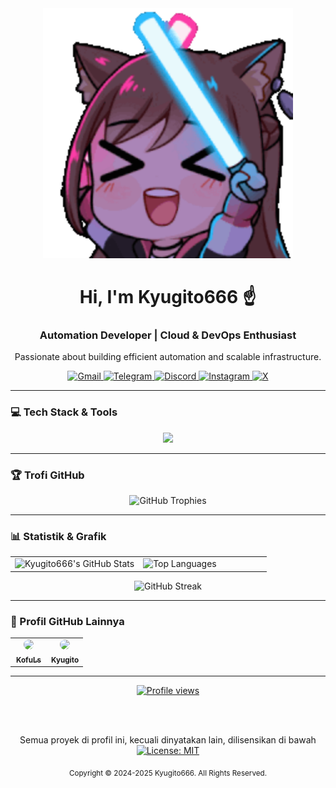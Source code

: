 <div align="center">
  <img src="https://raw.githubusercontent.com/Kyugito666/Kyugito666/main/assets/duong2.gif" width="400"/>
</div>

<div align="center">
  <h1>Hi, I'm Kyugito666 ☝️</h1>
  <h3>Automation Developer | Cloud & DevOps Enthusiast</h3>
  <p>Passionate about building efficient automation and scalable infrastructure.</p>
</div>

<div align="center">
  <a href="mailto:siti007.sj@gmail.com">
    <img src="https://img.shields.io/badge/Gmail-D14836?style=for-the-badge&logo=gmail&logoColor=white" alt="Gmail"/>
  </a>
  <a href="https://t.me/i011100110110010101100101u" target="_blank">
    <img src="https://img.shields.io/badge/Telegram-2CA5E0?style=for-the-badge&logo=telegram&logoColor=white" alt="Telegram"/>
  </a>
  <a href="https://discordapp.com/users/493694594060648450" target="_blank">
    <img src="https://img.shields.io/badge/Discord-5865F2?style=for-the-badge&logo=discord&logoColor=white" alt="Discord"/>
  </a>
  <a href="https://instagram.com/galangaditiao" target="_blank">
    <img src="https://img.shields.io/badge/Instagram-E4405F?style=for-the-badge&logo=instagram&logoColor=white" alt="Instagram"/>
  </a>
  <a href="https://x.com/Dontsuspendpls0" target="_blank">
    <img src="https://img.shields.io/badge/X (Twitter)-000000?style=for-the-badge&logo=x&logoColor=white" alt="X"/>
  </a>
</div>

---

### 💻 Tech Stack & Tools

<p align="center">
  <a href="https://skillicons.dev">
    <img src="https://skillicons.dev/icons?i=python,js,php,aws,gcp,docker,githubactions&theme=dark" />
  </a>
</p>

---

### 🏆 Trofi GitHub

<p align="center">
  <img src="https://github-profile-trophy.vercel.app/?username=Kyugito666&theme=dracula&no-frame=true&no-bg=true&margin-w=4" alt="GitHub Trophies"/>
</p>

---

### 📊 Statistik & Grafik

<table>
  <tr>
    <td valign="top" width="50%">
      <img src="https://github-readme-stats.vercel.app/api?username=Kyugito666&show_icons=true&theme=dracula" alt="Kyugito666's GitHub Stats"/>
    </td>
    <td valign="top" width="50%">
      <img src="https://github-readme-stats.vercel.app/api/top-langs/?username=Kyugito666&layout=compact&theme=dracula&hide_border=true" alt="Top Languages"/>
    </td>
  </tr>
</table>

<p align="center">
  <img src="https://github-readme-streak-stats.herokuapp.com?user=Kyugito666&theme=dracula&hide_border=true&border_radius=5" alt="GitHub Streak"/>
</p>

---

### 🔗 Profil GitHub Lainnya

<table align="center" style="border: none;">
  <tr style="border: none;">
    <td width="50%" align="center">
      <a href="https://github.com/KofuLs">
        <img src="https://avatars.githubusercontent.com/KofuLs" width="100" style="border-radius: 50%;"/><br/>
        <sub><b>KofuLs</b></sub>
      </a>
    </td>
    <td width="50%" align="center">
      <a href="https://github.com/Kyugito">
        <img src="https://avatars.githubusercontent.com/Kyugito" width="100" style="border-radius: 50%;"/><br/>
        <sub><b>Kyugito</b></sub>
      </a>
    </td>
  </tr>
</table>

---

<div align="center">

<a href="https://github.com/Kyugito666">
  <img src="https://komarev.com/ghpvc/?username=Kyugito666&label=PROFILE%20VIEWS&color=blueviolet&style=for-the-badge" alt="Profile views"/>
</a>

<br><br>

<p>
  Semua proyek di profil ini, kecuali dinyatakan lain, dilisensikan di bawah<br/>
  <a href="https://opensource.org/licenses/MIT">
    <img src="https://img.shields.io/badge/License-MIT-yellow?style=for-the-badge" alt="License: MIT"/>
  </a>
</p>

<sub>Copyright © 2024-2025 Kyugito666. All Rights Reserved.</sub>

</div>
